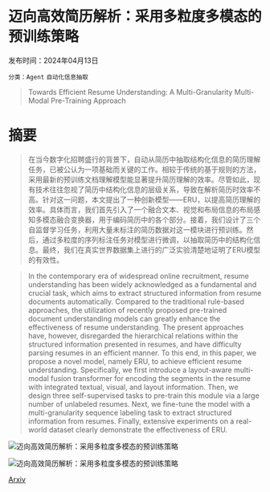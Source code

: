 # 迈向高效简历解析：采用多粒度多模态的预训练策略

发布时间：2024年04月13日

`分类：Agent` `自动化信息抽取`

> Towards Efficient Resume Understanding: A Multi-Granularity Multi-Modal Pre-Training Approach

# 摘要

> 在当今数字化招聘盛行的背景下，自动从简历中抽取结构化信息的简历理解任务，已被公认为一项基础而关键的工作。相较于传统的基于规则的方法，采用最新的预训练文档理解模型能显著提升简历理解的效率。尽管如此，现有技术往往忽视了简历中结构化信息的层级关系，导致在解析简历时效率不高。针对这一问题，本文提出了一种创新模型——ERU，以提高简历理解的效率。具体而言，我们首先引入了一个融合文本、视觉和布局信息的布局感知多模态融合变换器，用于编码简历中的各个部分。接着，我们设计了三个自监督学习任务，利用大量未标注的简历数据对这一模块进行预训练。然后，通过多粒度的序列标注任务对模型进行微调，以抽取简历中的结构化信息。最终，我们在真实世界数据集上进行的广泛实验清楚地证明了ERU模型的有效性。

> In the contemporary era of widespread online recruitment, resume understanding has been widely acknowledged as a fundamental and crucial task, which aims to extract structured information from resume documents automatically. Compared to the traditional rule-based approaches, the utilization of recently proposed pre-trained document understanding models can greatly enhance the effectiveness of resume understanding. The present approaches have, however, disregarded the hierarchical relations within the structured information presented in resumes, and have difficulty parsing resumes in an efficient manner. To this end, in this paper, we propose a novel model, namely ERU, to achieve efficient resume understanding. Specifically, we first introduce a layout-aware multi-modal fusion transformer for encoding the segments in the resume with integrated textual, visual, and layout information. Then, we design three self-supervised tasks to pre-train this module via a large number of unlabeled resumes. Next, we fine-tune the model with a multi-granularity sequence labeling task to extract structured information from resumes. Finally, extensive experiments on a real-world dataset clearly demonstrate the effectiveness of ERU.

![迈向高效简历解析：采用多粒度多模态的预训练策略](../../../paper_images/2404.13067/x1.png)

![迈向高效简历解析：采用多粒度多模态的预训练策略](../../../paper_images/2404.13067/x2.png)

[Arxiv](https://arxiv.org/abs/2404.13067)